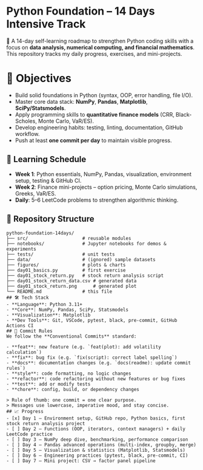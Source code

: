 
# Python Foundation – 14 Days Intensive Track

🚀 A 14-day self-learning roadmap to strengthen Python coding skills with a focus on **data analysis, numerical computing, and financial mathematics**.  
This repository tracks my daily progress, exercises, and mini-projects.
# 🎯 Objectives
- Build solid foundations in Python (syntax, OOP, error handling, file I/O).  
- Master core data stack: **NumPy**, **Pandas**, **Matplotlib**, **SciPy/Statsmodels**.  
- Apply programming skills to **quantitative finance models** (CRR, Black-Scholes, Monte Carlo, VaR/ES).  
- Develop engineering habits: testing, linting, documentation, GitHub workflow.  
- Push at least **one commit per day** to maintain visible progress.
## 📅 Learning Schedule
- **Week 1**: Python essentials, NumPy, Pandas, visualization, environment setup, testing & GitHub CI.  
- **Week 2**: Finance mini-projects – option pricing, Monte Carlo simulations, Greeks, VaR/ES.  
- **Daily**: 5–6 LeetCode problems to strengthen algorithmic thinking.
## 📂 Repository Structure
```text
python-foundation-14days/
├── src/                    # reusable modules
├── notebooks/              # Jupyter notebooks for demos & experiments
├── tests/                  # unit tests
├── data/                   # (ignored) sample datasets
├── figures/                # plots & charts
├── day01_basics.py         # first exercise
├── day01_stock_return.py   # stock return analysis script
├── day01_stock_return_data.csv # generated data
├── day01_stock_return.png      # generated plot
└── README.md               # this file
## 🛠️ Tech Stack
- **Language**: Python 3.11+  
- **Core**: NumPy, Pandas, SciPy, Statsmodels  
- **Visualization**: Matplotlib  
- **Dev Tools**: Git, VSCode, pytest, black, pre-commit, GitHub Actions CI  
## 📌 Commit Rules
We follow the **Conventional Commits** standard:

- **feat**: new feature (e.g. `feat(plot): add volatility calculation`)
- **fix**: bug fix (e.g. `fix(script): correct label spelling`)
- **docs**: documentation changes (e.g. `docs(readme): update commit rules`)
- **style**: code formatting, no logic changes
- **refactor**: code refactoring without new features or bug fixes
- **test**: add or modify tests
- **chore**: config, build, or dependency changes

> Rule of thumb: one commit = one clear purpose.  
> Messages use lowercase, imperative mood, and stay concise. 
## 📈 Progress
- [x] Day 1 – Environment setup, GitHub repo, Python basics, first stock return analysis project
- [ ] Day 2 – Functions (OOP, iterators, context managers) + daily LeetCode practice
- [ ] Day 3 – NumPy deep dive, benchmarking, performance comparison
- [ ] Day 4 – Pandas advanced operations (multi-index, groupby, merge)
- [ ] Day 5 – Visualization & statistics (Matplotlib, Statsmodels)
- [ ] Day 6 – Engineering practices (pytest, black, pre-commit, CI)
- [ ] Day 7 – Mini project: CSV → factor panel pipeline